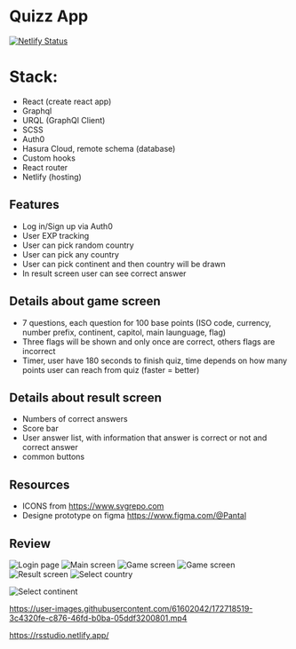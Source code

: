 # Quizz App
[![Netlify Status](https://api.netlify.com/api/v1/badges/a673c841-a692-4b31-8d20-23e493839f4d/deploy-status)](https://app.netlify.com/sites/rsstudio/deploys)

# **Stack:**

- React (create react app)
- Graphql
- URQL (GraphQl Client)
- SCSS
- Auth0
- Hasura Cloud, remote schema (database)
- Custom hooks
- React router
- Netlify (hosting)

## **Features**

- Log in/Sign up via Auth0
- User EXP tracking
- User can pick random country
- User can pick any country
- User can pick continent and then country will be drawn
- In result screen user can see correct answer

## **Details about game screen**

- 7 questions, each question for 100 base points (ISO code, currency, number prefix, continent, capitol, main launguage, flag)
- Three flags will be shown and only once are correct, others flags are incorrect
- Timer, user have 180 seconds to finish quiz, time depends on how many points user can reach from quiz (faster = better)
 
## **Details about result screen**

- Numbers of correct answers
- Score bar
- User answer list, with information that answer is correct or not and correct answer
- common buttons

## **Resources**

- ICONS from https://www.svgrepo.com
- Designe prototype on figma https://www.figma.com/@Pantal


## **Review**

![Login page](https://user-images.githubusercontent.com/61602042/172718149-b0d110a4-b6a5-4473-85ef-32dc7d6732ff.jpg)
![Main screen](https://user-images.githubusercontent.com/61602042/172717735-0c2d1a0a-6dd8-40a3-b1d9-3932782c280c.PNG)
![Game screen](https://user-images.githubusercontent.com/61602042/172717816-9a7e56ae-d7a6-4630-87c4-ad24faa3125d.PNG)
![Game screen](https://user-images.githubusercontent.com/61602042/172717845-51fa4379-cb0b-4010-957a-fa6d0c5308dd.PNG)
![Result screen](https://user-images.githubusercontent.com/61602042/172717910-93009869-23dd-4506-aa0c-ef09f2e828cb.PNG)
![Select country](https://user-images.githubusercontent.com/61602042/172717929-d5db4f72-de2d-4f55-a226-d8d266d01248.PNG)

![Select continent](https://user-images.githubusercontent.com/61602042/172717969-d1d65f16-ab69-4c2b-bee3-d7e7dfcc4d41.PNG)


https://user-images.githubusercontent.com/61602042/172718519-3c4320fe-c876-46fd-b0ba-05ddf3200801.mp4


https://rsstudio.netlify.app/
